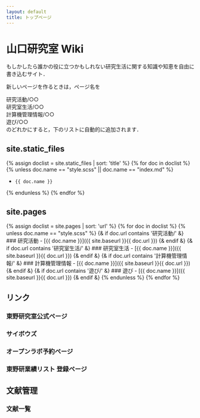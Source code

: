 ```yaml
---
layout: default
title: トップページ
---
```


# 山口研究室 Wiki 
もしかしたら誰かの役に立つかもしれない研究生活に関する知識や知恵を自由に書き込むサイト．

新しいページを作るときは，ページ名を

研究活動/○○  
研究室生活/○○  
計算機管理情報/○○  
遊び/○○  
のどれかにすると，下のリストに自動的に追加されます．

## site.static_files
{% assign doclist = site.static_files | sort: 'title'  %}
  {% for doc in doclist %}
  {% unless doc.name == "style.scss" || doc.name == "index.md" %} 
  -     {{ doc.name }}
  {% endunless %}
{% endfor %}

## site.pages
{% assign doclist = site.pages | sort: 'url'  %}
  {% for doc in doclist %}
    {% unless doc.name == "style.scss" %} 
      {& if doc.url contains '研究活動/' &}
        ### 研究活動
        -     [{{ doc.name }}]({{ site.baseurl }}{{ doc.url }})
      {& endif &}
      {& if doc.url contains '研究室生活/' &}
        ### 研究室生活
        -     [{{ doc.name }}]({{ site.baseurl }}{{ doc.url }})
      {& endif &}
      {& if doc.url contains '計算機管理情報/' &}
        ### 計算機管理情報
        -     [{{ doc.name }}]({{ site.baseurl }}{{ doc.url }})
      {& endif &}
      {& if doc.url contains '遊び/' &}
        ### 遊び
        -     [{{ doc.name }}]({{ site.baseurl }}{{ doc.url }})
      {& endif &}
    {% endunless %}
{% endfor %}

## リンク
### 東野研究室公式ページ
### サイボウズ
### オープンラボ予約ページ
### 東野研業績リスト 登録ページ
## 文献管理
### 文献一覧
